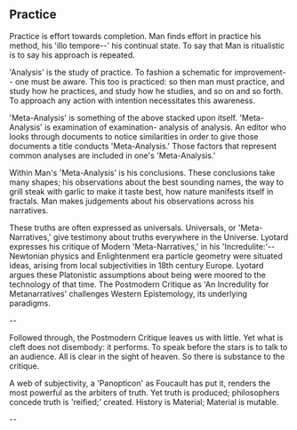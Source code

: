
Practice
--

Practice is effort towards completion. Man finds effort in practice his method, his 'illo tempore--' his continual state. 
To say that Man is ritualistic is to say his approach is repeated. 

'Analysis' is the study of practice. To fashion a schematic for improvement-- one must be aware. This too is
practiced: so then man must practice, and study how he practices, and study how he studies, and so on and so forth. To approach any action with intention 
necessitates this awareness. 

'Meta-Analysis' is something of the above stacked upon itself. 'Meta-Analysis' is examination of examination- analysis of analysis. An editor who looks through
documents to notice similarities in order to give those documents a title conducts 'Meta-Analysis.' Those factors that represent common analyses are included in
one's 'Meta-Analysis.'

Within Man's 'Meta-Analysis' is his conclusions. These conclusions take many shapes; his observations about the best sounding names, the way to grill steak 
with garlic to make it taste best, how nature manifests itself in fractals. Man makes judgements about his observations across his narratives.

These truths are often expressed as universals. Universals, or 'Meta-Narratives,' give testimony about truths everywhere in the Universe. Lyotard expresses his 
critique of Modern 'Meta-Narratives,' in his 'Incredulite:'-- Newtonian physics and Enlightenment era particle geometry were situated ideas, arising from local 
subjectivities in 18th century Europe. Lyotard argues these Platonistic assumptions about being were moored to the technology of that time. The Postmodern Critique
as 'An Incredulity for Metanarratives' challenges Western Epistemology, its underlying paradigms. 


--


Followed through, the Postmodern Critique leaves us with little. Yet what is cleft does not disembody: it performs. To speak before the stars is to
talk to an audience. All is clear in the sight of heaven. So there is substance to the critique. 

A web of subjectivity, a 'Panopticon' as Foucault has put it, renders the most powerful as the arbiters of truth. Yet truth is produced; philosophers concede truth
is 'reified;' created. History is Material; Material is mutable. 


--


